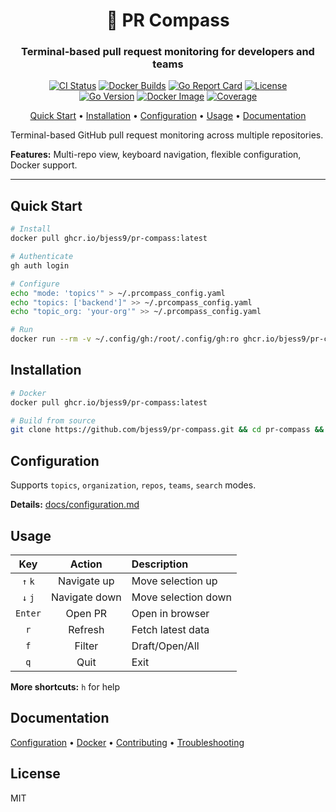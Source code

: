 <div align="center">

# 🧭 PR Compass

<h3>Terminal-based pull request monitoring for developers and teams</h3>

<p>
  <a href="https://github.com/bjess9/pr-compass/actions"><img src="https://github.com/bjess9/pr-compass/workflows/CI/badge.svg" alt="CI Status"></a>
  <a href="https://github.com/bjess9/pr-compass/actions"><img src="https://github.com/bjess9/pr-compass/workflows/Docker%20Build%20and%20Push/badge.svg" alt="Docker Builds"></a>
  <a href="https://goreportcard.com/report/github.com/bjess9/pr-compass"><img src="https://goreportcard.com/badge/github.com/bjess9/pr-compass" alt="Go Report Card"></a>
  <a href="LICENSE"><img src="https://img.shields.io/github/license/bjess9/pr-compass" alt="License"></a>
  <br>
  <a href="go.mod"><img src="https://img.shields.io/github/go-mod/go-version/bjess9/pr-compass" alt="Go Version"></a>
  <a href="https://github.com/bjess9/pr-compass/pkgs/container/pr-compass"><img src="https://img.shields.io/badge/docker-ghcr.io-blue" alt="Docker Image"></a>
  <a href="https://coveralls.io/github/bjess9/pr-compass?branch=main"><img src="https://coveralls.io/repos/github/bjess9/pr-compass/badge.svg?branch=main" alt="Coverage"></a>
</p>

<p>
  <a href="#quick-start">Quick Start</a> •
  <a href="#installation">Installation</a> •
  <a href="#configuration">Configuration</a> •
  <a href="#usage">Usage</a> •
  <a href="#documentation">Documentation</a>
</p>

</div>

Terminal-based GitHub pull request monitoring across multiple repositories.

**Features:** Multi-repo view, keyboard navigation, flexible configuration, Docker support.

---

## Quick Start

```bash
# Install
docker pull ghcr.io/bjess9/pr-compass:latest

# Authenticate  
gh auth login

# Configure
echo "mode: 'topics'" > ~/.prcompass_config.yaml
echo "topics: ['backend']" >> ~/.prcompass_config.yaml
echo "topic_org: 'your-org'" >> ~/.prcompass_config.yaml

# Run
docker run --rm -v ~/.config/gh:/root/.config/gh:ro ghcr.io/bjess9/pr-compass:latest
```

## Installation

```bash
# Docker
docker pull ghcr.io/bjess9/pr-compass:latest

# Build from source  
git clone https://github.com/bjess9/pr-compass.git && cd pr-compass && make build
```

## Configuration

Supports `topics`, `organization`, `repos`, `teams`, `search` modes.

**Details:** [docs/configuration.md](docs/configuration.md)

## Usage

| Key | Action | Description |
|:---:|:------:|:------------|
| `↑` `k` | Navigate up | Move selection up |
| `↓` `j` | Navigate down | Move selection down |
| `Enter` | Open PR | Open in browser |
| `r` | Refresh | Fetch latest data |
| `f` | Filter | Draft/Open/All |
| `q` | Quit | Exit |

**More shortcuts:** `h` for help

## Documentation

[Configuration](docs/configuration.md) • [Docker](DOCKER.md) • [Contributing](CONTRIBUTING.md) • [Troubleshooting](docs/troubleshooting.md)

## License

MIT
